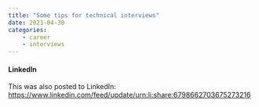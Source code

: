 ```yaml
---
title: "Some tips for technical interviews"
date: 2021-04-30
categories: 
    - career
    - interviews
---
```


#### LinkedIn
This was also posted to LinkedIn: 
https://www.linkedin.com/feed/update/urn:li:share:6798662703675273216
